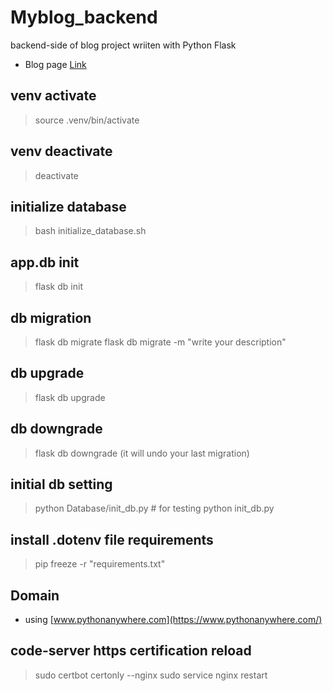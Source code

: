 # Myblog_backend
backend-side of blog project wriiten with Python Flask

 - Blog page [Link](https://bnbong.pythonanywhere.com/)

## venv activate
 > source .venv/bin/activate

## venv deactivate
 > deactivate

## initialize database
 > bash initialize_database.sh

## app.db init
 > flask db init

## db migration
 > flask db migrate
 > flask db migrate -m "write your description"

## db upgrade
 > flask db upgrade

## db downgrade
 > flask db downgrade (it will undo your last migration)

## initial db setting
 > python Database/init_db.py # for testing
 > python init_db.py
 
## install .dotenv file requirements
 > pip freeze -r "requirements.txt"

## Domain
 - using [www.pythonanywhere.com](https://www.pythonanywhere.com/)

## code-server https certification reload
 > sudo certbot certonly --nginx
 > sudo service nginx restart